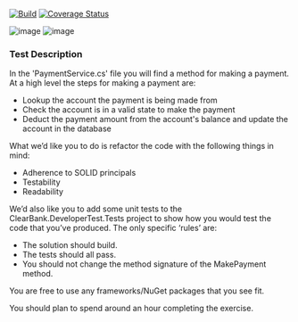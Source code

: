 [![Build](https://github.com/kadete90/organization-clear-bank/actions/workflows/build.yml/badge.svg?branch=main&event=push)](https://github.com/kadete90/organization-clear-bank/actions/workflows/build.yml)
[![Coverage Status](https://coveralls.io/repos/github/kadete90/organization-clear-bank/badge.svg?branch=main)](https://coveralls.io/github/kadete90/organization-clear-bank?branch=main)

![image](https://user-images.githubusercontent.com/8395639/167251148-f1148065-1cab-40bf-8a35-c7c7d779cb4d.png)
![image](https://user-images.githubusercontent.com/8395639/167251122-e5f6d009-c2c8-4619-9632-f7ac6b3deda2.png)

### Test Description
In the 'PaymentService.cs' file you will find a method for making a payment. At a high level the steps for making a payment are:

 - Lookup the account the payment is being made from
 - Check the account is in a valid state to make the payment
 - Deduct the payment amount from the account's balance and update the account in the database
 
What we’d like you to do is refactor the code with the following things in mind:  
 - Adherence to SOLID principals
 - Testability  
 - Readability 

We’d also like you to add some unit tests to the ClearBank.DeveloperTest.Tests project to show how you would test the code that you’ve produced. The only specific ‘rules’ are:  

 - The solution should build.
 - The tests should all pass.
 - You should not change the method signature of the MakePayment method.

You are free to use any frameworks/NuGet packages that you see fit.  
 
You should plan to spend around an hour completing the exercise. 
